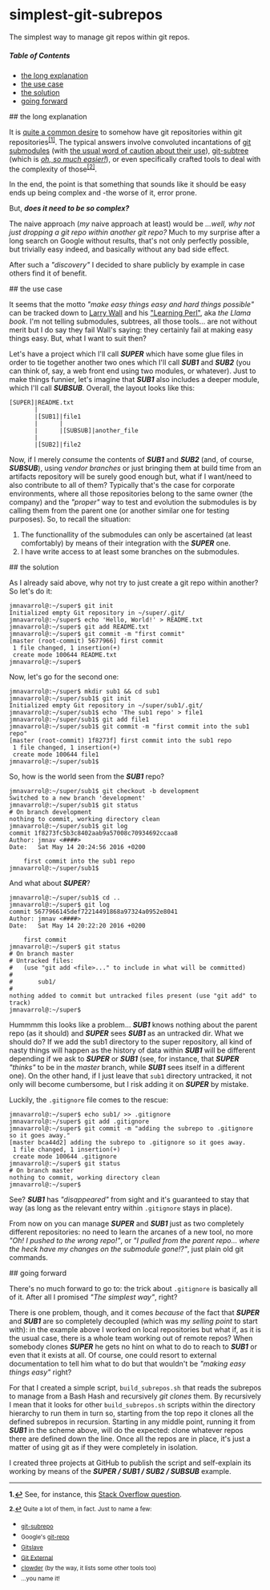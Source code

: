 # simplest-git-subrepos

The simplest way to manage git repos within git repos.

##### Table of Contents

* [the long explanation](#the_long_explanation)  
* [the use case](#the_use_case)
* [the solution](#the_solution)
* [going forward](#going_forward)

<a name="the_long_explanation"/>  
## the long explanation

It is [quite a common desire](https://www.google.es/search?q=git+repos+within+git+repos) to somehow have git repositories within git repositories<sup name="fe1">[[1]](#fn1)</sup>.  The typical answers involve convoluted incantations of [git submodules](https://git-scm.com/book/en/v2/Git-Tools-Submodules) (with [the usual word of caution about their use](https://codingkilledthecat.wordpress.com/2012/04/28/why-your-company-shouldnt-use-git-submodules/)), [git-subtree](https://github.com/git/git/blob/master/contrib/subtree/git-subtree.txt) (which is [_oh, so much easier!_](https://developer.atlassian.com/blog/2015/05/the-power-of-git-subtree/?_ga=1.267682510.1986266707.1461346777)), or even specifically crafted tools to deal with the complexity of those<sup name="fe1">[[2]](#fn2)</sup>.

In the end, the point is that something that sounds like it should be easy ends up being complex and -the worse of it, error prone.

But, **_does it need to be so complex?_**

The naive approach (_my_ naive approach at least) would be _...well, why not just dropping a git repo within another git repo?_  Much to my surprise after a long search on Google without results, that's not only perfectly possible, but trivially easy indeed, and basically without any bad side effect.

After such a _"discovery"_ I decided to share publicly by example in case others find it of benefit.

<a name="the_use_case"/>  
## the use case

It seems that the motto _"make easy things easy and hard things possible"_ can be tracked down to [Larry Wall](https://www.wikipedia.org/wiki/Larry_Wall) and his ["Learning Perl"](http://shop.oreilly.com/product/9781565922846.do), aka _the Llama book_.  I'm not telling submodules, subtrees, all those tools... are not without merit but I do say they fail Wall's saying: they certainly fail at making easy things easy.  But, what I want to suit then?

Let's have a project which I'll call **_SUPER_** which have some glue files in order to tie together another two ones which I'll call **_SUB1_** and **_SUB2_** (you can think of, say, a web front end using two modules, or whatever).  Just to make things funnier, let's imagine that **_SUB1_** also includes a deeper module, which I'll call **_SUBSUB_**.  Overall, the layout looks like this:

    [SUPER]|README.txt
           |
           |[SUB1]|file1
           |      |
           |      |[SUBSUB]|another_file
           |
           |[SUB2]|file2

Now, if I merely _consume_ the contents of **_SUB1_** and **_SUB2_** (and, of course, **_SUBSUB_**), using _vendor branches_ or just bringing them at build time from an artifacts repository will be surely good enough but, what if I want/need to also contribute to all of them?  Typically that's the case for corporate environments, where all those repositories belong to the same owner (the company) and the _"proper"_ way to test and evolution the submodules is by calling them from the parent one (or another similar one for testing purposes).  So, to recall the situation:  

1. The functionallity of the submodules can only be ascertained (at least comfortably) by means of their integration with the **_SUPER_** one.
2. I have write access to at least some branches on the submodules.

<a name="the_solution"/>  
## the solution

As I already said above, why not try to just create a git repo within another?  So let's do it:
```
jmnavarrol@:~/super$ git init
Initialized empty Git repository in ~/super/.git/
jmnavarrol@:~/super$ echo 'Hello, World!' > README.txt
jmnavarrol@:~/super$ git add README.txt
jmnavarrol@:~/super$ git commit -m "first commit"
[master (root-commit) 5677966] first commit
 1 file changed, 1 insertion(+)
 create mode 100644 README.txt
jmnavarrol@:~/super$
```

Now, let's go for the second one:
```
jmnavarrol@:~/super$ mkdir sub1 && cd sub1
jmnavarrol@:~/super/sub1$ git init
Initialized empty Git repository in ~/super/sub1/.git/
jmnavarrol@:~/super/sub1$ echo 'The sub1 repo' > file1
jmnavarrol@:~/super/sub1$ git add file1
jmnavarrol@:~/super/sub1$ git commit -m "first commit into the sub1 repo"
[master (root-commit) 1f8273f] first commit into the sub1 repo
 1 file changed, 1 insertion(+)
 create mode 100644 file1
jmnavarrol@:~/super/sub1$
```

So, how is the world seen from the **_SUB1_** repo?
```
jmnavarrol@:~/super/sub1$ git checkout -b development
Switched to a new branch 'development'
jmnavarrol@:~/super/sub1$ git status
# On branch development
nothing to commit, working directory clean
jmnavarrol@:~/super/sub1$ git log
commit 1f8273fc5b3c8402aab9a57008c70934692ccaa8
Author: jmnav <####>
Date:   Sat May 14 20:24:56 2016 +0200

    first commit into the sub1 repo
jmnavarrol@:~/super/sub1$
```

And what about **_SUPER_**?
```
jmnavarrol@:~/super/sub1$ cd ..
jmnavarrol@:~/super$ git log
commit 5677966145def72214491868a97324a0952e8041
Author: jmnav <####>
Date:   Sat May 14 20:22:20 2016 +0200

    first commit
jmnavarrol@:~/super$ git status
# On branch master
# Untracked files:
#   (use "git add <file>..." to include in what will be committed)
#
#       sub1/
#
nothing added to commit but untracked files present (use "git add" to track)
jmnavarrol@:~/super$
```

Hummmm this looks like a problem... **_SUB1_** knows nothing about the parent repo (as it should) and **_SUPER_** sees **_SUB1_** as an untracked dir.  What we should do?  If we add the sub1 directory to the super repository, all kind of nasty things will happen as the history of data within **_SUB1_** will be different depending if we ask to **_SUPER_** or **_SUB1_** (see, for instance, that **_SUPER_** _"thinks"_ to be in the _master_ branch, while **_SUB1_** sees itself in a different one).  On the other hand, if I just leave that `sub1` directory untracked, it not only will become cumbersome, but I risk adding it on **_SUPER_** by mistake.

Luckily, the `.gitignore` file comes to the rescue:
```
jmnavarrol@:~/super$ echo sub1/ >> .gitignore
jmnavarrol@:~/super$ git add .gitignore 
jmnavarrol@:~/super$ git commit -m "adding the subrepo to .gitignore so it goes away."
[master bca44d2] adding the subrepo to .gitignore so it goes away.
 1 file changed, 1 insertion(+)
 create mode 100644 .gitignore
jmnavarrol@:~/super$ git status
# On branch master
nothing to commit, working directory clean
jmnavarrol@:~/super$
```

See? **_SUB1_** has _"disappeared"_ from sight and it's guaranteed to stay that way (as long as the relevant entry within `.gitignore` stays in place).

From now on you can manage **_SUPER_** and **_SUB1_** just as two completely different repositories: no need to learn the arcanes of a new tool, no more _"Oh! I pushed to the wrong repo!"_, or _"I pulled from the parent repo... where the heck have my changes on the submodule gone!?"_, just plain old git commands.

<a name="going_forward"/>  
## going forward

There's no much forward to go to: the trick about `.gitignore` is basically all of it.  After all I promised _"The simplest way"_, right?

There is one problem, though, and it comes _because_ of the fact that **_SUPER_** and **_SUB1_** are so completely decoupled (which was my _selling point_ to start with): in the example above I worked on local repositories but what if, as it is the usual case, there is a whole team working out of remote repos?  When somebody clones **_SUPER_** he gets no hint on what to do to reach to **_SUB1_** or even that it exists at all.  Of course, one could resort to external documentation to tell him what to do but that wouldn't be _"making easy things easy"_ right?

For that I created a simple script, `build_subrepos.sh` that reads the subrepos to manage from a Bash Hash and recursively _git clones_ them.  By recursively I mean that it looks for other `build_subrepos.sh` scripts within the directory hierarchy to run them in turn so, starting from the top repo it clones all the defined subrepos in recursion.  Starting in any middle point, running it from **_SUB1_** in the scheme above, will do the expected: clone whatever repos there are defined down the line.  Once all the repos are in place, it's just a matter of using git as if they were completely in isolation.

I created three projects at GitHub to publish the script and self-explain its working by means of the **_SUPER / SUB1 / SUB2 / SUBSUB_** example.

----

<sub>**<a name="fn1">1</a>.[↩](#fe1)** See, for instance, this [Stack Overflow question](http://stackoverflow.com/questions/4500305/git-repository-within-git-repository).</sub>

<sub>**<a name="fn1">2</a>.[↩](#fe2)** Quite a lot of them, in fact.  Just to name a few:</sub>
* <sub>[git-subrepo](https://github.com/ingydotnet/git-subrepo)</sub>
* <sub>Google's [git-repo](https://code.google.com/p/git-repo/)</sub>
* <sub>[Gitslave](http://gitslave.sourceforge.net/)</sub>
* <sub>[Git External](http://danielcestari.com/git-external/)</sub>
* <sub>[clowder](https://raw.githubusercontent.com/JrGoodle/clowder/master/README.md) (by the way, it lists some other tools too)</sub>
* <sub>...you name it!</sub>

